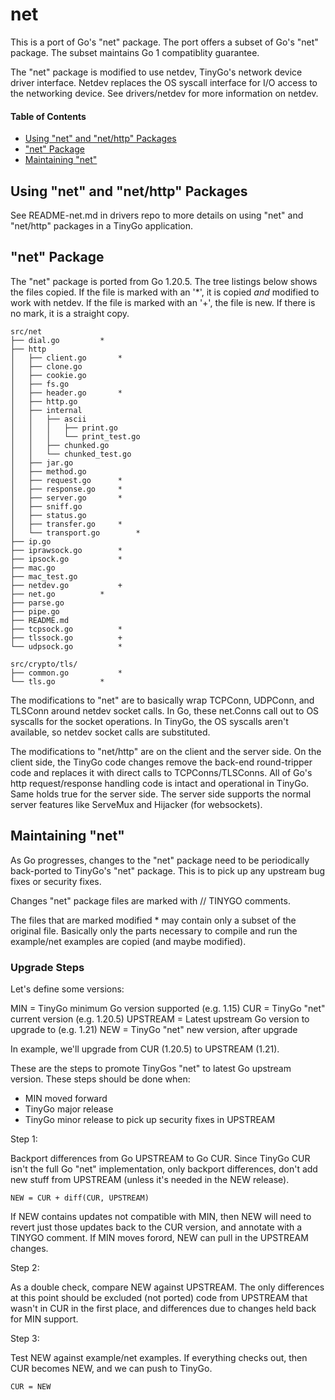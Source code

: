 # net
This is a port of Go's "net" package.  The port offers a subset of Go's "net"
package.  The subset maintains Go 1 compatiblity guarantee.

The "net" package is modified to use netdev, TinyGo's network device driver interface.
Netdev replaces the OS syscall interface for I/O access to the networking
device.  See drivers/netdev for more information on netdev.

#### Table of Contents

- [Using "net" and "net/http" Packages](#using-net-and-nethttp-packages)
- ["net" Package](#net-package)
- [Maintaining "net"](#maintaining-net)
 
## Using "net" and "net/http" Packages

See README-net.md in drivers repo to more details on using "net" and "net/http"
packages in a TinyGo application.

## "net" Package

The "net" package is ported from Go 1.20.5.  The tree listings below shows the
files copied.  If the file is marked with an '\*', it is copied _and_ modified
to work with netdev.  If the file is marked with an '+', the file is new.  If
there is no mark, it is a straight copy.

```
src/net
├── dial.go			*
├── http
│   ├── client.go		*
│   ├── clone.go
│   ├── cookie.go
│   ├── fs.go
│   ├── header.go		*
│   ├── http.go
│   ├── internal
│   │   ├── ascii
│   │   │   ├── print.go
│   │   │   └── print_test.go
│   │   ├── chunked.go
│   │   └── chunked_test.go
│   ├── jar.go
│   ├── method.go
│   ├── request.go		*
│   ├── response.go		*
│   ├── server.go		*
│   ├── sniff.go
│   ├── status.go
│   ├── transfer.go		*
│   └── transport.go		*
├── ip.go
├── iprawsock.go		*
├── ipsock.go			*
├── mac.go
├── mac_test.go
├── netdev.go			+
├── net.go			*
├── parse.go
├── pipe.go
├── README.md
├── tcpsock.go			*
├── tlssock.go			+
└── udpsock.go			*

src/crypto/tls/
├── common.go			*
└── tls.go			*
```

The modifications to "net" are to basically wrap TCPConn, UDPConn, and TLSConn
around netdev socket calls.  In Go, these net.Conns call out to OS syscalls for
the socket operations.  In TinyGo, the OS syscalls aren't available, so netdev
socket calls are substituted.

The modifications to "net/http" are on the client and the server side.  On the
client side, the TinyGo code changes remove the back-end round-tripper code and
replaces it with direct calls to TCPConns/TLSConns.  All of Go's http
request/response handling code is intact and operational in TinyGo.  Same holds
true for the server side.  The server side supports the normal server features
like ServeMux and Hijacker (for websockets).

## Maintaining "net"

As Go progresses, changes to the "net" package need to be periodically
back-ported to TinyGo's "net" package.  This is to pick up any upstream bug
fixes or security fixes.

Changes "net" package files are marked with // TINYGO comments.

The files that are marked modified * may contain only a subset of the original
file.  Basically only the parts necessary to compile and run the example/net
examples are copied (and maybe modified).

### Upgrade Steps

Let's define some versions:

MIN = TinyGo minimum Go version supported (e.g. 1.15)
CUR = TinyGo "net" current version (e.g. 1.20.5)
UPSTREAM = Latest upstream Go version to upgrade to (e.g. 1.21)
NEW = TinyGo "net" new version, after upgrade

In example, we'll upgrade from CUR (1.20.5) to UPSTREAM (1.21).

These are the steps to promote TinyGos "net" to latest Go upstream version.
These steps should be done when:

- MIN moved forward
- TinyGo major release
- TinyGo minor release to pick up security fixes in UPSTREAM

Step 1:

Backport differences from Go UPSTREAM to Go CUR.  Since TinyGo CUR isn't the
full Go "net" implementation, only backport differences, don't add new stuff
from UPSTREAM (unless it's needed in the NEW release).

	NEW = CUR + diff(CUR, UPSTREAM)

If NEW contains updates not compatible with MIN, then NEW will need to revert
just those updates back to the CUR version, and annotate with a TINYGO comment.
If MIN moves forord, NEW can pull in the UPSTREAM changes.

Step 2:

As a double check, compare NEW against UPSTREAM.  The only differences at this
point should be excluded (not ported) code from UPSTREAM that wasn't in CUR in
the first place, and differences due to changes held back for MIN support.

Step 3:

Test NEW against example/net examples.  If everything checks out, then CUR
becomes NEW, and we can push to TinyGo.

	CUR = NEW
